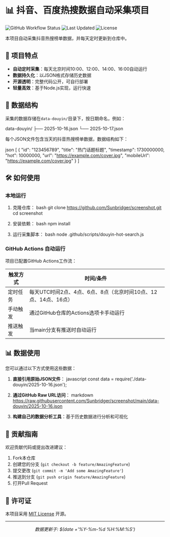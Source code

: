 # 📊 抖音、百度热搜数据自动采集项目

![GitHub Workflow Status](https://img.shields.io/github/actions/workflow/status/Sunbridger/screenshot/douyin-hot-search.yml?style=flat-square)
![Last Updated](https://img.shields.io/github/last-commit/Sunbridger/screenshot?label=最后更新&style=flat-square)
![License](https://img.shields.io/github/license/Sunbridger/screenshot?style=flat-square)

本项目自动采集抖音热搜榜单数据，并每天定时更新到仓库中。

## 🌟 项目特点

- **自动定时采集**：每天北京时间10:00、12:00、14:00、16:00自动运行
- **数据持久化**：以JSON格式存储历史数据
- **开源透明**：完整代码公开，可自行部署
- **轻量高效**：基于Node.js实现，运行快速

## 📂 数据结构

采集的数据存储在`data-douyin/`目录下，按日期命名，例如：


data-douyin/
├── 2025-10-16.json
└── 2025-10-17.json


每个JSON文件包含当天的抖音热搜榜单数据，数据结构如下：

json
[
  {
    "id": "123456789",
    "title": "热门话题标题",
    "timestamp": 1730000000,
    "hot": 10000000,
    "url": "https://example.com/cover.jpg",
    "mobileUrl": "https://example.com/cover.jpg"
  }
]


## 🛠️ 如何使用

### 本地运行

1. 克隆仓库：
   bash
   git clone https://github.com/Sunbridger/screenshot.git
   cd screenshot


2. 安装依赖：
   bash
   npm install


3. 运行采集脚本：
   bash
   node .github/scripts/douyin-hot-search.js


### GitHub Actions 自动运行

项目已配置GitHub Actions工作流：

| 触发方式 | 时间/条件 |
|----------|-----------|
| 定时任务 | 每天UTC时间2点、4点、6点、8点（北京时间10点、12点、14点、16点） |
| 手动触发 | 通过GitHub仓库的Actions选项卡手动运行 |
| 推送触发 | 当main分支有推送时自动运行 |

## 📊 数据使用

您可以通过以下方式使用这些数据：

1. **直接引用原始JSON文件**：
   javascript
   const data = require('./data-douyin/2025-10-16.json');


2. **通过GitHub Raw URL访问**：
   markdown
   https://raw.githubusercontent.com/Sunbridger/screenshot/main/data-douyin/2025-10-16.json


3. **构建自己的数据分析工具**：基于历史数据进行分析和可视化

## 🤝 贡献指南

欢迎贡献代码或提出改进建议：

1. Fork本仓库
2. 创建您的分支 (`git checkout -b feature/AmazingFeature`)
3. 提交更改 (`git commit -m 'Add some AmazingFeature'`)
4. 推送到分支 (`git push origin feature/AmazingFeature`)
5. 打开Pull Request

## 📜 许可证

本项目采用 [MIT License](LICENSE) 开源。

---

<p align="center">
  <em>数据更新于: $(date +'%Y-%m-%d %H:%M:%S')</em>
</p>